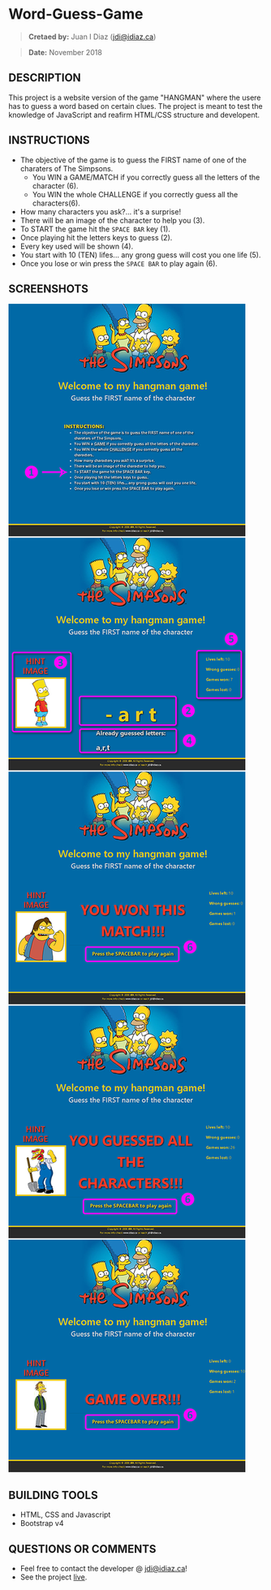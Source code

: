 # Word-Guess-Game
> **Cretaed by:**     Juan I Diaz (jdi@idiaz.ca)

> **Date:**           November 2018

## DESCRIPTION
This project is a website version of the game "HANGMAN" where the usere has to guess a word based on certain
clues. The project is meant to test the knowledge of JavaScript and reafirm HTML/CSS structure and developent.


## INSTRUCTIONS
- The objective of the game is to guess the FIRST name of one of the charaters of The Simpsons.
  - You WIN a GAME/MATCH if you correctly guess all the letters of the character (6).
  - You WIN the whole CHALLENGE if you correctly guess all the characters(6). 
- How many characters you ask?... it's a surprise!
- There will be an image of the character to help you (3).
- To START the game hit the `SPACE BAR` key (1).
- Once playing hit the letters keys to guess (2).
- Every key used will be shown (4).
- You start with 10 (TEN) lifes... any grong guess will cost you one life (5).
- Once you lose or win press the `SPACE BAR` to play again (6).


## SCREENSHOTS
![Welcome](./assets/images/welcome.png)
![Game](./assets/images/game.png)
![Match winner](./assets/images/match.png)
![Winner screen](./assets/images/win.png)
![Loser screen](./assets/images/lose.png)

## BUILDING TOOLS
- HTML, CSS and Javascript
- Bootstrap v4


## QUESTIONS OR COMMENTS
- Feel free to contact the developer @ <jdi@idiaz.ca>!
- See the project [live](https://juanidiaz.github.io/Word-Guess-Game/).

